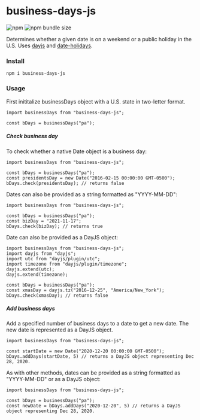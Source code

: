 # business-days-js

![npm](https://img.shields.io/npm/v/business-days-js)
![npm bundle size](https://img.shields.io/bundlephobia/min/business-days-js)

Determines whether a given date is on a weekend or a public holiday in the U.S. Uses [dayjs](https://www.npmjs.com/package/dayjs) and [date-holidays](https://www.npmjs.com/package/date-holidays).

### Install

```
npm i business-days-js
```

### Usage

First inititalize businessDays object with a U.S. state in two-letter format.

```
import businessDays from "business-days-js";

const bDays = businessDays("pa");
```

##### Check business day

To check whether a native Date object is a business day:

```
import businessDays from "business-days-js";

const bDays = businessDays("pa");
const presidentsDay = new Date("2016-02-15 00:00:00 GMT-0500");
bDays.check(presidentsDay); // returns false

```
Dates can also be provided as a string formatted as "YYYY-MM-DD":

```
import businessDays from "business-days-js";

const bDays = businessDays("pa");
const bizDay = "2021-11-17";
bDays.check(bizDay); // returns true
```

Date can also be provided as a DayJS object:

```
import businessDays from "business-days-js";
import dayjs from "dayjs";
import utc from "dayjs/plugin/utc";
import timezone from "dayjs/plugin/timezone";
dayjs.extend(utc);
dayjs.extend(timezone);

const bDays = businessDays("pa");
const xmasDay = dayjs.tz("2016-12-25", "America/New_York");
bDays.check(xmasDay); // returns false
```

##### Add business days

Add a specified number of business days to a date to get a new date. The new date is represented as a DayJS object.

```
import businessDays from "business-days-js";

const startDate = new Date("2020-12-20 00:00:00 GMT-0500");
bDays.addDays(startDate, 5) // returns a DayJS object representing Dec 28, 2020.
```

As with other methods, dates can be provided as a string formatted as "YYYY-MM-DD" or as a DayJS object:

```
import businessDays from "business-days-js";

const bDays = businessDays("pa");
const newDate = bDays.addDays("2020-12-20", 5) // returns a DayJS object representing Dec 28, 2020.
```